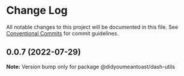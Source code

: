 # Change Log

All notable changes to this project will be documented in this file.
See [Conventional Commits](https://conventionalcommits.org) for commit guidelines.

## 0.0.7 (2022-07-29)

**Note:** Version bump only for package @didyoumeantoast/dash-utils
